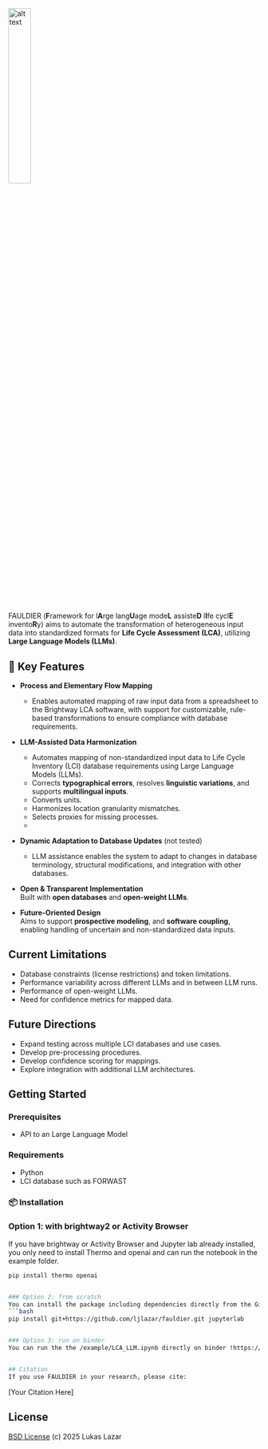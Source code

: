 <img src="fauldier_logo.svg" alt="alt text" width="30%" height="30%">

#

FAULDIER (**F**ramework for l**A**rge lang**U**age mode**L** assiste**D** l**I**fe cycl**E** invento**R**y) aims to automate the transformation of heterogeneous input data into standardized formats for **Life Cycle Assessment (LCA)**, utilizing **Large Language Models (LLMs)**.

## 🔑 Key Features

- **Process and Elementary Flow Mapping**  
  - Enables automated mapping of raw input data from a spreadsheet to the Brightway LCA software, with support for customizable, rule-based transformations to ensure compliance with database requirements.

- **LLM-Assisted Data Harmonization**  
  - Automates mapping of non-standardized input data to Life Cycle Inventory (LCI) database requirements using Large Language Models (LLMs).
  - Corrects **typographical errors**, resolves **linguistic variations**, and supports **multilingual inputs**.
  - Converts units. 
  - Harmonizes location granularity mismatches.
  - Selects proxies for missing processes.
  - 
- **Dynamic Adaptation to Database Updates** (not tested)  
  - LLM assistance enables the system to adapt to changes in database terminology, structural modifications, and integration with other databases.

- **Open & Transparent Implementation**  
  Built with **open databases** and **open-weight LLMs**.

- **Future-Oriented Design**  
  Aims to support **prospective modeling**, and **software coupling**, enabling handling of uncertain and non-standardized data inputs. 

## Current Limitations
- Database constraints (license restrictions) and token limitations.
- Performance variability across different LLMs and in between LLM runs.
- Performance of open-weight LLMs.
- Need for confidence metrics for mapped data.

## Future Directions
- Expand testing across multiple LCI databases and use cases.
- Develop pre-processing procedures.
- Develop confidence scoring for mappings.
- Explore integration with additional LLM architectures.

## Getting Started
### Prerequisites
- API to an Large Language Model

### Requirements
- Python
- LCI database such as FORWAST

### 📦 Installation
### Option 1: with brightway2 or Activity Browser
If you have brightway or Activity Browser and Jupyter lab already installed, you only need to install Thermo and openai and can run the notebook in the example folder.

```bash
pip install thermo openai


### Option 2: from scratch
You can install the package including dependencies directly from the GitHub repository, via pip or run the /example/LCA_LLM.ipynb. 
```bash
pip install git+https://github.com/ljlazar/fauldier.git jupyterlab


### Option 3: run on binder
You can run the the /example/LCA_LLM.ipynb directly on binder !https://mybinder.org/. Be aware not to save your LLM API_key if using binder (you have to put in your API_key several times unfortunately, if you do not save it).


## Citation
If you use FAULDIER in your research, please cite:
```
[Your Citation Here]


## License
[BSD License](LICENSE) (c) 2025 Lukas Lazar
